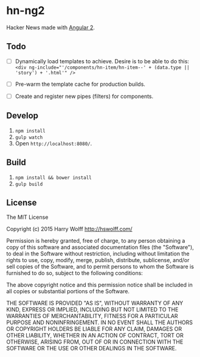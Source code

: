 # hn-ng2

Hacker News made with [Angular 2](https://angular.io/).


## Todo

- [ ] Dynamically load templates to achieve. Desire is to be able to do this:
  `<div ng-include="'/components/hn-item/hn-item--' + (data.type || 'story') + '.html'" />`
- [ ] Pre-warm the template cache for production builds.
- [ ] Create and register new pipes (filters) for components.


## Develop

1.  `npm install`
1.  `gulp watch`
1.  Open `http://localhost:8080/`.


## Build

1.  `npm install && bower install`
1.  `gulp build`


## License

The MIT License

Copyright (c) 2015 Harry Wolff http://hswolff.com/

Permission is hereby granted, free of charge, to any person obtaining a copy
of this software and associated documentation files (the "Software"), to deal
in the Software without restriction, including without limitation the rights
to use, copy, modify, merge, publish, distribute, sublicense, and/or sell
copies of the Software, and to permit persons to whom the Software is
furnished to do so, subject to the following conditions:

The above copyright notice and this permission notice shall be included in
all copies or substantial portions of the Software.

THE SOFTWARE IS PROVIDED "AS IS", WITHOUT WARRANTY OF ANY KIND, EXPRESS OR
IMPLIED, INCLUDING BUT NOT LIMITED TO THE WARRANTIES OF MERCHANTABILITY,
FITNESS FOR A PARTICULAR PURPOSE AND NONINFRINGEMENT. IN NO EVENT SHALL THE
AUTHORS OR COPYRIGHT HOLDERS BE LIABLE FOR ANY CLAIM, DAMAGES OR OTHER
LIABILITY, WHETHER IN AN ACTION OF CONTRACT, TORT OR OTHERWISE, ARISING FROM,
OUT OF OR IN CONNECTION WITH THE SOFTWARE OR THE USE OR OTHER DEALINGS IN
THE SOFTWARE.